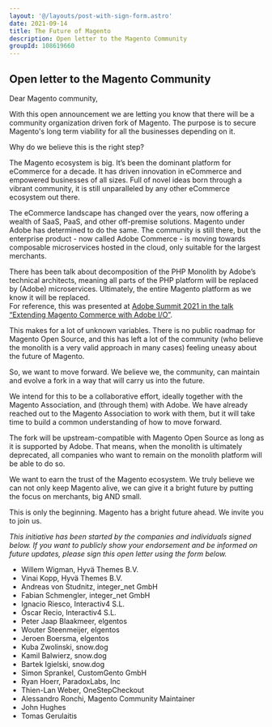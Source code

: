 ```yaml
---
layout: '@/layouts/post-with-sign-form.astro'
date: 2021-09-14
title: The Future of Magento
description: Open letter to the Magento Community
groupId: 108619660
---
```

## Open letter to the Magento Community

Dear Magento community,

With this open announcement we are letting you know that there will be a community organization driven fork of Magento. The purpose is to secure Magento's long term viability for all the businesses depending on it.

Why do we believe this is the right step?

The Magento ecosystem is big. It’s been the dominant platform for eCommerce for a decade. It has driven innovation in eCommerce and empowered businesses of all sizes. Full of novel ideas born through a vibrant community, it is still unparalleled by any other eCommerce ecosystem out there.

The eCommerce landscape has changed over the years, now offering a wealth of SaaS, PaaS, and other off-premise solutions. Magento under Adobe has determined to do the same. The community is still there, but the enterprise product - now called Adobe Commerce - is moving towards composable microservices hosted in the cloud, only suitable for the largest merchants.

There has been talk about decomposition of the PHP Monolith by Adobe’s technical architects, meaning all parts of the PHP platform will be replaced by (Adobe) microservices. Ultimately, the entire Magento platform as we know it will be replaced.  
For reference, this was presented at [Adobe Summit 2021 in the talk “Extending Magento Commerce with Adobe I/O”](https://business.adobe.com/summit/2021/sessions/extending-magento-commerce-with-adobe-io-s604.html).

This makes for a lot of unknown variables. There is no public roadmap for Magento Open Source, and this has left a lot of the community (who believe the monolith is a very valid approach in many cases) feeling uneasy about the future of Magento.

So, we want to move forward. We believe we, the community, can maintain and evolve a fork in a way that will carry us into the future.

We intend for this to be a collaborative effort, ideally together with the Magento Association, and (through them) with Adobe. We have already reached out to the Magento Association to work with them, but it will take time to build a common understanding of how to move forward.

The fork will be upstream-compatible with Magento Open Source as long as it is supported by Adobe. That means, when the monolith is ultimately deprecated, all companies who want to remain on the monolith platform will be able to do so.

We want to earn the trust of the Magento ecosystem. We truly believe we can not only keep Magento alive, we can give it a bright future by putting the focus on merchants, big AND small.

This is only the beginning. Magento has a bright future ahead. We invite you to join us.


*This initiative has been started by the companies and individuals signed below. If you want to publicly show your endorsement and be informed on future updates, please sign this open letter using the form below.*



 * Willem Wigman,  Hyvä Themes B.V.
 * Vinai Kopp,  Hyvä Themes B.V.
 * Andreas von Studnitz,  integer_net GmbH
 * Fabian Schmengler,  integer_net GmbH
 * Ignacio Riesco,  Interactiv4 S.L.
 * Óscar Recio,  Interactiv4 S.L.
 * Peter Jaap Blaakmeer,  elgentos
 * Wouter Steenmeijer,  elgentos
 * Jeroen Boersma,  elgentos
 * Kuba Zwolinski,  snow.dog
 * Kamil Balwierz,  snow.dog
 * Bartek Igielski,  snow.dog
 * Simon Sprankel,  CustomGento GmbH
 * Ryan Hoerr,  ParadoxLabs, Inc
 * Thien-Lan Weber, OneStepCheckout
 * Alessandro Ronchi,  Magento Community Maintainer
 * John Hughes
 * Tomas Gerulaitis
